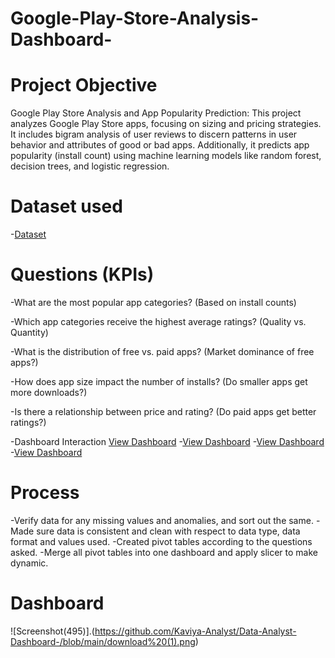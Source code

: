 # Google-Play-Store-Analysis-Dashboard-
# Project Objective
Google Play Store Analysis and App Popularity Prediction: This project analyzes Google Play Store apps, focusing on sizing and pricing strategies. It includes bigram analysis of user reviews to discern patterns in user behavior and attributes of good or bad apps. Additionally, it predicts app popularity (install count) using machine learning models like random forest, decision trees, and logistic regression. ​
# Dataset used
-<a href="https://github.com/Kaviya-Analyst/Data-Analyst-Dashboard-/blob/main/README.md">Dataset</a>


# Questions (KPIs)

-What are the most popular app categories? (Based on install counts)

-Which app categories receive the highest average ratings? (Quality vs. Quantity)

-What is the distribution of free vs. paid apps? (Market dominance of free apps?)

-How does app size impact the number of installs? (Do smaller apps get more downloads?)

-Is there a relationship between price and rating? (Do paid apps get better ratings?)

-Dashboard Interaction <a href="https://github.com/Kaviya-Analyst/Data-Analyst-Dashboard-/blob/main/download%20(1).png">View Dashboard</a>
-<a href="https://github.com/Kaviya-Analyst/Data-Analyst-Dashboard-/blob/main/download%20(2).png">View Dashboard</a>
-<a href="https://github.com/Kaviya-Analyst/Data-Analyst-Dashboard-/blob/main/download%20(3).png">View Dashboard</a>
-<a href="https://github.com/Kaviya-Analyst/Data-Analyst-Dashboard-/blob/main/download%20(4).png">View Dashboard</a>

# Process

-Verify data for any missing values and anomalies, and sort out the same.
-Made sure data is consistent and clean with respect to data type, data format and values used.
-Created pivot tables according to the questions asked.
-Merge all pivot tables into one dashboard and apply slicer to make dynamic.

# Dashboard
![Screenshot(495)].(https://github.com/Kaviya-Analyst/Data-Analyst-Dashboard-/blob/main/download%20(1).png)
